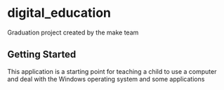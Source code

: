# digital_education

Graduation project created by the make team

## Getting Started

This application is a starting point for teaching a child to use a computer and deal with the Windows operating system and some applications
